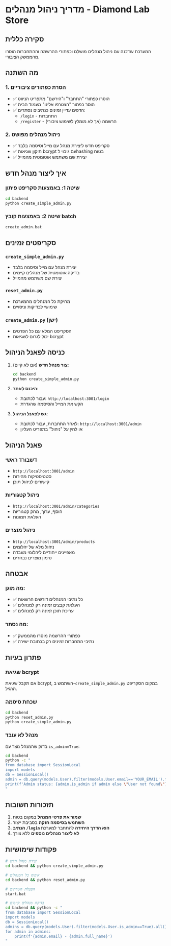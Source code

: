 # מדריך ניהול מנהלים - Diamond Lab Store

## סקירה כללית

המערכת עודכנה עם ניהול מנהלים מושלם וכפתורי ההרשמה וההתחברות הוסרו מהממשק הציבורי.

## מה השתנה

### 1. הסרת כפתורים ציבוריים
- ✅ הוסרו כפתורי "התחבר" ו"הירשם" מתפריט הניווט
- ✅ הוסר כפתור "הצטרפו אלינו" מעמוד הבית
- ✅ הדפים עדיין זמינים כנתיבים נסתרים:
  - `/login` - התחברות
  - `/register` - הרשמה (אך לא מומלץ לשימוש ציבורי)

### 2. ניהול מנהלים מפושט
- ✅ סקריפט חדש ליצירת מנהל עם מייל וסיסמה בלבד
- ✅ תיקון שגיאות bcrypt עם גיבוי לhashing בטוח
- ✅ יצירת שם משתמש אוטומטית מהמייל

## איך ליצור מנהל חדש

### שיטה 1: באמצעות סקריפט פיתון
```bash
cd backend
python create_simple_admin.py
```

### שיטה 2: באמצעות קובץ batch
```bash
create_admin.bat
```

## סקריפטים זמינים

### `create_simple_admin.py`
- יצירת מנהל עם מייל וסיסמה בלבד
- בדיקה אוטומטית של מנהלים קיימים
- יצירת שם משתמש מהמייל

### `reset_admin.py`
- מחיקת כל המנהלים מהמערכת
- שימושי לבדיקות וניסויים

### `create_admin.py` (ישן)
- הסקריפט המלא עם כל הפרטים
- יכול לגרום לשגיאות bcrypt

## כניסה לפאנל הניהול

1. **צור מנהל חדש** (אם לא קיים):
   ```bash
   cd backend
   python create_simple_admin.py
   ```

2. **היכנס לאתר**:
   - עבור לכתובת: `http://localhost:3001/login`
   - הקש את המייל והסיסמה שהגדרת

3. **גש לפאנל הניהול**:
   - לאחר התחברות, עבור לכתובת: `http://localhost:3001/admin`
   - או לחץ על "ניהול" בתפריט העליון

## פאנל הניהול

### דשבורד ראשי
- `http://localhost:3001/admin`
- סטטיסטיקות מהירות
- קישורים לניהול תוכן

### ניהול קטגוריות
- `http://localhost:3001/admin/categories`
- הוסף, ערוך, מחק קטגוריות
- העלאת תמונות

### ניהול מוצרים
- `http://localhost:3001/admin/products`
- ניהול מלא של יהלומים
- מאפיינים ייחודיים ליהלומי מעבדה
- סימון מוצרים נבחרים

## אבטחה

### מה מוגן:
- ✅ כל נתיבי המנהלים דורשים הרשאות
- ✅ העלאת קבצים זמינה רק למנהלים
- ✅ עריכת תוכן זמינה רק למנהלים

### מה נסתר:
- ✅ כפתורי ההרשמה מוסרו מהממשק
- ✅ נתיבי התחברות זמינים רק בכתובת ישירה

## פתרון בעיות

### שגיאת bcrypt
אם תקבל שגיאת bcrypt, השתמש ב-`create_simple_admin.py` במקום הסקריפט הרגיל.

### שכחת סיסמה
```bash
cd backend
python reset_admin.py
python create_simple_admin.py
```

### מנהל לא עובד
בדוק שהמנהל נוצר עם `is_admin=True`:
```bash
cd backend
python -c "
from database import SessionLocal
import models
db = SessionLocal()
admin = db.query(models.User).filter(models.User.email=='YOUR_EMAIL').first()
print(f'Admin status: {admin.is_admin if admin else \"User not found\"}')
"
```

## תזכורות חשובות

1. **שמור את פרטי המנהל** במקום בטוח
2. **השתמש בסיסמה חזקה** בסביבת ייצור
3. **הנתיב `/login` הוא הדרך היחידה** להתחבר למערכת
4. **לא ליצור מנהלים נוספים** ללא צורך

## פקודות שימושיות

```bash
# יצירת מנהל חדש
cd backend && python create_simple_admin.py

# איפוס כל המנהלים
cd backend && python reset_admin.py

# הפעלת השרתים
start.bat

# בדיקת מנהלים קיימים
cd backend && python -c "
from database import SessionLocal
import models
db = SessionLocal()
admins = db.query(models.User).filter(models.User.is_admin==True).all()
for admin in admins:
    print(f'{admin.email} - {admin.full_name}')
" 